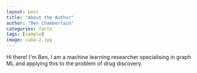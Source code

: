 ```yaml
---
layout: post
title: "About the Author"
author: "Ben Chamberlain"
categories: facts
tags: [sample]
image: cuba-2.jpg
---
```


Hi there! I'm Ben, I am a machine learning researcher specialising in graph ML and applying this to the problem of drug discovery. 

